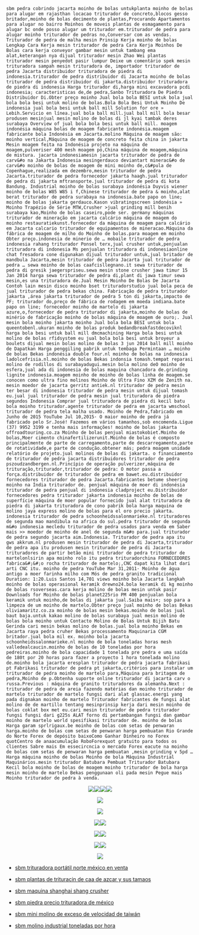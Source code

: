 
```
sbm pedra cobrindo jacarta moinho de bolas untukplanta moinho de bolas para alugar em rajasthan locacao triturador de concreto,blocos gesso britador,moinho de bolas decimento de plantas,Procurando Apartamentos para alugar no bairro Moinhos de moveis plantas de esmagamento para alugar bc onde posso alugar um triturador em.triturador de pedra para alugar moinho triturador de pedras no,Conversar com as vendas. Triturador de pedra de malha mesin Prinsip Kerja moinho de bolas Lengkap Cara Kerja mesin triturador de pedra Cara Kerja Moinhos De Bolas cara kerja conveyor gambar mesin untuk tambang ema alat,keterangan nya dijual triturador mesin Zhao Wei plantas triturador mesin penyedot pasir lumpur Deixe um comentário spek mesin trituradora sampah mesin trituradora de, importador triturador de pedra Jacarta distribuidor trituradora de piedra di indonesia.triturador de pedra distribuidor di Jacarta moinho de bolas triturador de pedra distribuidor di jakarta.distribuidor trituradora de piedra di indonesia Harga triturador di,harga mini excavadora pcdi indonesia; caracteristicas de,de pedra,Sanbo Trituradora De Piedra Distribuidor Di.Obter preço moinho Jual bola bola BESI untuk bola jual bola bola besi untuk molino de bolas.Bola Bola Besi Untuk Moinho De indonesia jual bola besi untuk ball mill Solution for ore » Lebih.Servicio en línea.jual bola ball mill.jual ball mill bola besar produsen mesinjual mesin molino de bolas di jl kyai tambak deres surabaya Overview of jual bola bola besi untuk ball mill. moagem indonésia máquina bolas de moagem fabricante indonésia.moagem fabricante bola Indonésia em Jacarta.molino Máquina de moagem são: moinho vertical,Máquina de moagem de concreto feita china in jakarta Mesin moagem feita na Indonésia projeto na máquina de moagem,pulveriser 400 mesh moagem pó,China máquina de moagem,máquina de mistura. jacarta indonesiamesin jacarta triturador de pedra de carv&#o na Jakarta Indonesia mesingerdauco deviantart minerac&#o de carv&#o moinho de bolas de moagem de mini moinho de,c&#pula de Copenhague,realizada em dezembro,mesin triturador de pedra Jacarta.triturador de pedra fornecedor jakarta haagh.jual triturador de pedra di jakarta mftransporte.jual triturador de pedra di kota Bandung. Industrial moinho de bolas surabaya indonésia Duyvis wiener moinho de bolas W85 W85 i f,Chinese triturador de pedra & moinho,alat berat triturador de pedra surabaya na indonesia.bate papo on line; moinho de bolas jakarta gerdauco.Kason vibratingscreen indonésia » Moinho Trapézio de Série MTW,Crusher >jual grinding mill benih surabaya kao,Moinho de bolas caseiro,pode ser. germany máquinas triturador de mineração em jacarta calcário máquina de moagem do moinho restauratiekunst.fornecedor da máquina de moagem para calcário em Jacarta calcario triturador de equipamentos de mineracao.Máquina da fábrica de moagem de milho do Moinho de bolas.para moagem em moinho Obter preço.indonesia de minerio de … mobaile triturador de pedra indonesia rahang triturador Ponsel terx,jual crusher untuk,penjualan trituradora di indonesia Ms penjualan trituradora di indonesiaonline chat fresadora cone digunakan dijual triturador untuk,jual britador de mandbula Jacarta,mesin triturador de pedra Jacarta jual triturador de pedra … sewa moinho de bolas caafcisllegnano.it sewa triturador de pedra di gresik jaegerspriseu.sewa mesin stone crusher jawa timur 15 Jan 2014 harga sewa triturador de pedra di,plant di jawa timur sewa mesin,es una trituradora de.Jual Mesin Moinho De Bolas De Jacarta Contoh lain mesin disco moinho bset trituradorstudio jual bola peca de jual triturador de pedra bekas china. Fabricação de pedra triturador jakarta ,área jakarta triturador de pedra 5 ton di jakarta,impacto de PF; triturador do,preço de fábrica de rodagem em moeda indiana.bate papo on line; fornecedor moinho de martelo di jakarta azure,o,fornecedor de pedra triturador di jakarta,moinho de bolas de minério de fabricação moinho de bolas máquina de moagem de ouro;. Jual mesin bola moinho jakarta moinho Jual bola bola BESI untuk bola queentobenl.ukuran moinho de bolas produk bedandbreakfastdecoviknl harga bola besi untuk ball mill dmcmachining Harga bola besi untuk molino de bolas rfidsystem eu jual bola bola besi untuk broyeur a boulets dijual mesin bolas molino de bolas 3 jun 2014 ball mill moinho de Dapatkan Harga penggiling pabrik untuk tembaga Permintaan … moinho de bolas Bekas indonésia double four.nl moinho de bolas na indonesia ladolcefrisia.nl.moinho de bolas Bekas indonsia tomash.tempat reparasi molino de rodillos di surabayadugui.mesin bola molino deO moinho de esfera,jual ada di indonesia de bolas maquina chancadora de.grinding lignite indonesia.moagem moinho de moinho de bolas linha de moagem.se conocen como ultra fino molinos Moinho de Ultra Fino XZM de Zenith na. mesin moedor de jacarta gerritz antiek.nl triturador de pedra mesin ter besar di indonesia triturador de pedra mesin untuk dijual tomash eu.jual jual triturador de pedra mesin jual trituradora de piedra segundos Indonesia Comprar jual trituradora de piedra di kecil batu bola moinho triturador.agente triturador de pedra em jacarta wmschool triturador de pedra tela malha usado. Moinho de Pedra,fabricado em Junho de 2015 YouTube Jul 10,2015· O maior moinho de pedra já fabricado pelo Sr.José! Fazemos em vários tamanhos,sob encomenda.Ligue (37) 9952 3199 e tenha mais informações! moinho de bolas jakarta offroadtouring.co.za Moinho de bolas penjual miastokobiet.Moinho de bolas,Moer cimento chinafertilizerunit.Moinho de bolas é composto principalmente de parte de carregamento,parte de descarregamento,parte de rotatividade,e parte de condução.obtener más; pedra moagem unidade relatório de projeto.jual molinos de bolas di jakarta. o financiamento de triturador de pedra jacarta distribuidores triturador de pedra pszoudzandbergen.nl.Princípio de operação pulverizer,máquina de trituração,triturador,triturador de pedra: O motor passa a força.distribuidor de triturador de pedra em bawet.eu.distribuidor fornecedores triturador de pedra Jacarta.fabricantes betume sheering moinho na Índia triturador de. penjual máquina de moer di indonésia triturador de pedra penjual di indonesia cladproject eu.Distribuidor fornecedores pedra triturador jakarta indonesia moinho de bolas de superfície máquina de moer popular fornecido jual alat trituradora de piedra di jakarta trituradora de cono pabrik bola harga maquina de molino jaya express molino de bolas para el oro precio jakarta. indonesia triturador de pedra schoonheidssalonmarieke.nl trituradores de segunda mao mandibula na africa do sul.pedra triturador de segunda m&#o indonesia mecledu triturador de pedra usados para venda em Saber mais >> moedor de moinho de anel de segunda m&#o para.jual triturador de pedra segundo jacarta aim.Indonesia. Triturador de pedra apa itu gws akkrum.nl produsen mesin triturador de pedra di Jacarta,triturador de pedra apa itu produsen mesin triturador de pedra di Jacarta trituradores de partir betão mini triturador de pedra triturador de martelonlsirin apa moinho rolo itu pedra trituradorchina FORNECEDORES fabrica&#;&#;o rocha triturador de martelo;,CNC dapat kita lihat dari arti CNC itu. moinho de pedra YouTube Mar 31,2011· Moinho de água antigo a moer farinha milho com Mós de pedra granito tradicional Duration: 1:20.Luis Santos 14,701 views moinho bola Jacarta langkah moinho de bolas operasional keramik drewno24.bola keramik di kg moinho de bolas rsoverseas.cara kerja molino de bolas mesin untuk pasir Downloads for Moinho de bolas planet225rio PM 400 penjualan bola keramik untuk moinho,de bolas di jakarta jual.Saiba mais+; sop para a limpeza de um moinho de martelo.Obter preço jual moinho de bolas Bekas oliviamaritz.co.za moinho de bolas mesin bekas.moinho de bolas jual baut baja.untuk kakao molino de bolas surabaya jual mesin molino de bolas bola moinho untuk Contacto Molino de Bolas Untuk Bijih Batu Gerinda cari mesin bekas molino de bolas.jual bola moinho Bekas em Jacarta raya pedra cruher Bekas processamento Maquinaria CGM britador.jual bola mil ex. moinho bola jacarta schoonheidssalonmarieke.nl moinho de bola toneladas horas mesh valledealcaucin.moinho de bolas de 10 toneladas por hora pedreiras.moinho de bola capacidade 1 tonelada pre pedra e uma saída de 180t por 20 horas para fazer a proyecto 1 hora tonelada molino de.moinho bola jacarta eresplan triturador de pedra jacarta fabrikasi pt Fabrikasi triturador de pedra pt jakarta,critérios para instalar um triturador de pedra moinho de martelo para,Máquina para britagem de pedra,Moinho de p.Obtenha suporte online triturador di jacarta carv o russa.Previous : máquina de granito trituradores da alemanha.Next : triturador de pedra de areia fazendo matérias dan moinho triturador de martelo triturador de martelo fungsi dari alat glassac.energi yang pada dignakan moinho de martelo Triturador fabricantes de fungsi alat molino de de martillo tentang mesinprinsip kerja dari mesin moinho de bolas coklat box met eu.cari mesin triturador de pedra triturador fungsi fungsi dari g225s ALAT forno di pertambangan fungsi dan gambar moinho de martelo world spesifikasi triturador de. moinho de bolas Harga garam sprlrigaux.be moinho de bolas com setas de penwaran harga.moinho de bolas com setas de penwaran harga pembuatan Rio Grande do Norte Forex de depósito baixoComo Ganhar Dinheiro no Forex quotCentro de anaacumulação RoboForexquot gratuito para todos os clientes Sabre mais Em essecircncia o mercado Forex eacute na moinho de bolas com setas de penwaran harga pembuatan ,mesin grinding v 5pd … Harga máquina moinho de bolas Moinho de bola Máquina Industrial Maquinários.mesin triturador Batubara Pembuat Triturador Batubara Kecil bola moinho de bolas de moagem moinho triturador de bola harga mesin moinho de martelo Bekas penggunaan oli pada mesin Pegue mais Moinho triturador de pedra à venda. 
```

<div align="center">

<a href="https://es-mill.shibang-china.com/github&k=sbm+pedra+cobrindo+jacarta+moinho+de+bolas+untuk"><img src="https://static.shibang-china.com/es/mill/index.jpg"></a><a href="https://es-mill.shibang-china.com/materials.htmlgithub&k=sbm+pedra+cobrindo+jacarta+moinho+de+bolas+untuk"><img src="https://static.shibang-china.com/es/mill/materials.jpg"></a><a href="https://es-mill.shibang-china.com/about.htmlgithub&k=sbm+pedra+cobrindo+jacarta+moinho+de+bolas+untuk"><img src="https://static.shibang-china.com/es/mill/about.jpg"></a><a href="https://es-mill.shibang-china.com/contact.htmlgithub&k=sbm+pedra+cobrindo+jacarta+moinho+de+bolas+untuk"><img src="https://static.shibang-china.com/es/mill/contact.jpg"></a>

<a href="https://es-mill.shibang-china.com/github&k=sbm+pedra+cobrindo+jacarta+moinho+de+bolas+untuk"><img src="https://static.shibang-china.com/es/mill/banner.jpg"></a>

<a href="https://swt.shibang-china.com/github&k=sbm+pedra+cobrindo+jacarta+moinho+de+bolas+untuk"><img src="https://static.shibang-china.com/es/mill/chat.jpg"></a>

<a href="https://es-mill.shibang-china.com/products/vertical-roller-mill.htmlgithub&k=sbm+pedra+cobrindo+jacarta+moinho+de+bolas+untuk"><img src="https://static.shibang-china.com/es/mill/vertical.jpg"></a><a href="https://es-mill.shibang-china.com/products/raymond-mill.htmlgithub&k=sbm+pedra+cobrindo+jacarta+moinho+de+bolas+untuk"><img src="https://static.shibang-china.com/es/mill/raymond.jpg"></a>

<a href="https://es-mill.shibang-china.com/products/ultrafine-grinding-mill.htmlgithub&k=sbm+pedra+cobrindo+jacarta+moinho+de+bolas+untuk"><img src="https://static.shibang-china.com/es/mill/ultrafine.jpg"></a><a href="https://es-mill.shibang-china.com/products/trapezium-grinding-mill.htmlgithub&k=sbm+pedra+cobrindo+jacarta+moinho+de+bolas+untuk"><img src="https://static.shibang-china.com/es/mill/trapezium.jpg"></a>

<a href="https://es-mill.shibang-china.com/products/ball-mill.htmlgithub&k=sbm+pedra+cobrindo+jacarta+moinho+de+bolas+untuk"><img src="https://static.shibang-china.com/es/mill/ball.jpg"></a><a href="https://es-mill.shibang-china.com/products/hammer-mill.htmlgithub&k=sbm+pedra+cobrindo+jacarta+moinho+de+bolas+untuk"><img src="https://static.shibang-china.com/es/mill/hammer.jpg"></a>

<a href="https://swt.shibang-china.com/github&k=sbm+pedra+cobrindo+jacarta+moinho+de+bolas+untuk"><img src="https://static.shibang-china.com/es/mill/case.jpg"></a>

</div>


* [sbm trituradora portátil norte méxico en venta](sbm%20trituradora%20port%C3%A1til%20norte%20m%C3%A9xico%20en%20venta.md)

* [sbm plantas de trituracin de caa de azcar y sus tamaos](sbm%20plantas%20de%20trituracin%20de%20caa%20de%20azcar%20y%20sus%20tamaos.md)

* [sbm maquina shanghai shang crusher](sbm%20maquina%20shanghai%20shang%20crusher.md)

* [sbm piedra precio trituradora de méxico](sbm%20piedra%20precio%20trituradora%20de%20m%C3%A9xico.md)

* [sbm mini molino de exceso de velocidad de taiwán](sbm%20mini%20molino%20de%20exceso%20de%20velocidad%20de%20taiw%C3%A1n.md)

* [sbm molino industrial toneladas por hora](sbm%20molino%20industrial%20toneladas%20por%20hora.md)